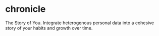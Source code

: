 # chronicle
The Story of You. Integrate heterogenous personal data into a cohesive story of your habits and growth over time.
